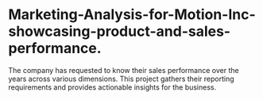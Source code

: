 # Marketing-Analysis-for-Motion-Inc-showcasing-product-and-sales-performance.
The company has requested to know their sales performance over the years across various dimensions. This project gathers their reporting requirements and provides actionable insights for the business.
